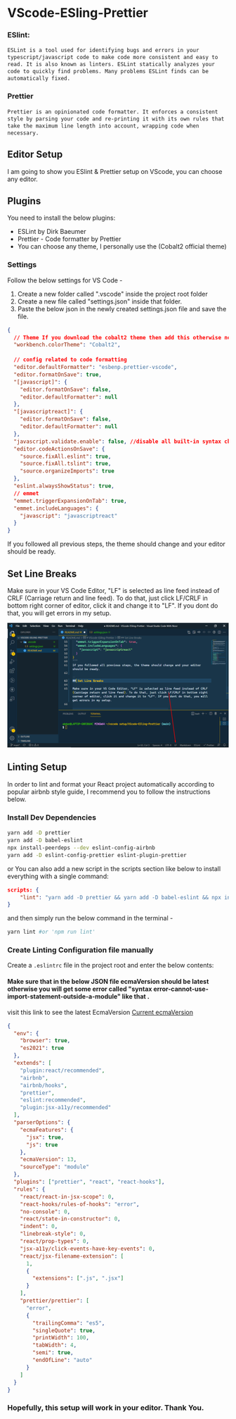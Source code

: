 # VScode-ESling-Prettier

### ESlint:

    ESLint is a tool used for identifying bugs and errors in your typescript/javascript code to make code more consistent and easy to read. It is also known as linters. ESLint statically analyzes your code to quickly find problems. Many problems ESLint finds can be automatically fixed.

### Prettier

    Prettier is an opinionated code formatter. It enforces a consistent style by parsing your code and re-printing it with its own rules that take the maximum line length into account, wrapping code when necessary.

## Editor Setup

I am going to show you ESlint & Prettier setup on VScode, you can choose any editor.

## Plugins

You need to install the below plugins:

- ESLint by Dirk Baeumer
- Prettier - Code formatter by Prettier
- You can choose any theme, I personally use the (Cobalt2 official theme)

### Settings

Follow the below settings for VS Code -

1. Create a new folder called ".vscode" inside the project root folder
2. Create a new file called "settings.json" inside that folder.
3. Paste the below json in the newly created settings.json file and save the file.

```json
{
  // Theme If you download the cobalt2 theme then add this otherwise not
  "workbench.colorTheme": "Cobalt2",

  // config related to code formatting
  "editor.defaultFormatter": "esbenp.prettier-vscode",
  "editor.formatOnSave": true,
  "[javascript]": {
    "editor.formatOnSave": false,
    "editor.defaultFormatter": null
  },
  "[javascriptreact]": {
    "editor.formatOnSave": false,
    "editor.defaultFormatter": null
  },
  "javascript.validate.enable": false, //disable all built-in syntax checking
  "editor.codeActionsOnSave": {
    "source.fixAll.eslint": true,
    "source.fixAll.tslint": true,
    "source.organizeImports": true
  },
  "eslint.alwaysShowStatus": true,
  // emmet
  "emmet.triggerExpansionOnTab": true,
  "emmet.includeLanguages": {
    "javascript": "javascriptreact"
  }
}
```

If you followed all previous steps, the theme should change and your editor should be ready.

## Set Line Breaks

Make sure in your VS Code Editor, "LF" is selected as line feed instead of CRLF (Carriage return and line feed). To do that, just click LF/CRLF in bottom right corner of editor, click it and change it to "LF". If you dont do that, you will get errors in my setup.

<img src="Images/choose-LF.png" alt="Line Feed" width="700">

## Linting Setup

In order to lint and format your React project automatically according to popular airbnb style guide, I recommend you to follow the instructions below.

### Install Dev Dependencies

```sh
yarn add -D prettier
yarn add -D babel-eslint
npx install-peerdeps --dev eslint-config-airbnb
yarn add -D eslint-config-prettier eslint-plugin-prettier
```

or You can also add a new script in the scripts section like below to install everything with a single command:

```json
scripts: {
    "lint": "yarn add -D prettier && yarn add -D babel-eslint && npx install-peerdeps --dev eslint-config-airbnb && yarn add -D eslint-config-prettier eslint-plugin-prettier"
}
```

and then simply run the below command in the terminal -

```sh
yarn lint #or 'npm run lint'
```

### Create Linting Configuration file manually

Create a `.eslintrc` file in the project root and enter the below contents:

#### Make sure that in the below JSON file ecmaVersion should be latest otherwise you will get some error called "syntax error-cannot-use-import-statement-outside-a-module" like that .

visit this link to see the latest EcmaVersion <a href="https://eslint.org/docs/user-guide/configuring/language-options#specifying-parser-options" target="_blank">Current ecmaVersion</a>

```json
{
  "env": {
    "browser": true,
    "es2021": true
  },
  "extends": [
    "plugin:react/recommended",
    "airbnb",
    "airbnb/hooks",
    "prettier",
    "eslint:recommended",
    "plugin:jsx-a11y/recommended"
  ],
  "parserOptions": {
    "ecmaFeatures": {
      "jsx": true,
      "js": true
    },
    "ecmaVersion": 13,
    "sourceType": "module"
  },
  "plugins": ["prettier", "react", "react-hooks"],
  "rules": {
    "react/react-in-jsx-scope": 0,
    "react-hooks/rules-of-hooks": "error",
    "no-console": 0,
    "react/state-in-constructor": 0,
    "indent": 0,
    "linebreak-style": 0,
    "react/prop-types": 0,
    "jsx-a11y/click-events-have-key-events": 0,
    "react/jsx-filename-extension": [
      1,
      {
        "extensions": [".js", ".jsx"]
      }
    ],
    "prettier/prettier": [
      "error",
      {
        "trailingComma": "es5",
        "singleQuote": true,
        "printWidth": 100,
        "tabWidth": 4,
        "semi": true,
        "endOfLine": "auto"
      }
    ]
  }
}

```

### Hopefully, this setup will work in your editor. Thank You.
